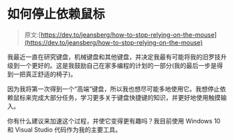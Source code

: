 # 如何停止依赖鼠标

> 原文:[https://dev.to/jeansberg/how-to-stop-relying-on-the-mouse](https://dev.to/jeansberg/how-to-stop-relying-on-the-mouse)

我最近一直在研究键盘，机械键盘和其他键盘，并决定我最有可能将我的旧罗技升级到一个更好的。这是我鼓励自己在家多编程的计划的一部分(我的最后一步是得到一把真正舒适的椅子)。

因为我将第一次得到一个“高端”键盘，所以我也想尽可能多地使用它。我想停止依赖鼠标来完成大部分任务，学习更多关于键盘快捷键的知识，并更好地使用触摸输入。

你有什么建议来加速这个过程，并使它变得更有趣吗？我目前使用 Windows 10 和 Visual Studio 代码作为我的主要工具。